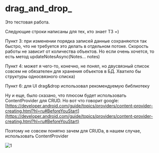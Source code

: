 # drag_and_drop_
Это тестовая работа. 

Следующие строки написаны для тех, кто знает ТЗ =)

Пункт 3: при изменении порядка записей данные сохраняются так быстро, что не требуется это делать в отдельном потоке. 
Скорость работы не зависит от количества объектов.
Но если очень хочется, то есть метод updateNotesAsync(Notes... notes)

Пункт 4: может я чего-то, конечно, не понял, но двусвязный список совсем не обязателен для хранения объектов в БД. Хватило бы структуры односвязного списка)

Пункт 6: для UI drag&drop использовал рекомендуемую библиотеку

Ну и еще, было сказано, что плюсом будет использовать ContentProvider для CRUD.
Но вот что говорит google:
[https://developer.android.com/guide/topics/providers/content-provider-creating.html?hl=ru#BeforeYouStart](https://developer.android.com/guide/topics/providers/content-provider-creating.html?hl=ru#BeforeYouStart)

Поэтому не совсем понятно зачем для CRUDа, в нашем случае, использовать ContentProvider

![1](https://cloud.githubusercontent.com/assets/5888292/21286497/b39b8f86-c466-11e6-8651-72fb2db46795.png)
